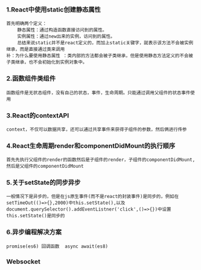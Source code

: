 ### 1.React中使用static创建静态属性
    首先明确两个定义：
        静态属性：通过构造函数直接访问到的属性。
        实例属性：通过new出来的实例，访问到的属性。
        总结来说static并不是react定义的，而加上static关键字，就表示该方法不会被实例继承，而是直接通过类来调用
    补：为什么要使用静态属性 ：类内部的方法都会被子类继承，但是使用静态方法定义的不会被子类继承，也不会初始化到实例对象中。
### 2.函数组件类组件
    函数组件是无状态组件，没有自己的状态，事件，生命周期。只能通过调用父组件的状态事件使用
### 3.React的contextAPI
    context，不仅可以数据共享，还可以通过共享事件来获得子组件的参数，然后俩进行传参
### 4.React生命周期render和componentDidMount的执行顺序
    首先先执行父组件的render的函数然后是子组件的render，子组件的componentDidMount,然后是父组件的componentDidMount
### 5.关于setState的同步异步
    一般情况下是异步的，但是在js原生事件(而不是react的封装事件)是同步的，例如在setTimeOut(()=>{},2000)中this.setState(),以及document.querySelector().addEventListner('click',()=>{})中设置this.setState()是同步的
### 6.异步编程解决方案
    promise(es6) 回调函数  async await(es8)





### Websocket